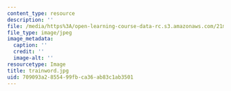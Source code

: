 ```yaml
---
content_type: resource
description: ''
file: /media/https%3A/open-learning-course-data-rc.s3.amazonaws.com/21m-303-writing-in-tonal-forms-i-spring-2009/709093a2855499fbca36ab83c1ab3501_trainword.jpg
file_type: image/jpeg
image_metadata:
  caption: ''
  credit: ''
  image-alt: ''
resourcetype: Image
title: trainword.jpg
uid: 709093a2-8554-99fb-ca36-ab83c1ab3501
---
```

